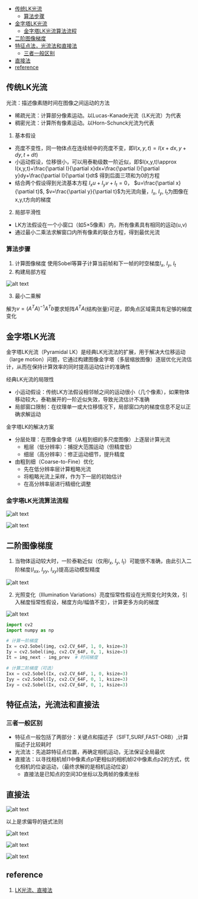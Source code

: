 - [传统LK光流](#传统lk光流)
  - [算法步骤](#算法步骤)
- [金字塔LK光流](#金字塔lk光流)
  - [金字塔LK光流算法流程](#金字塔lk光流算法流程)
- [二阶图像梯度](#二阶图像梯度)
- [特征点法，光流法和直接法](#特征点法光流法和直接法)
  - [三者一般区别](#三者一般区别)
- [直接法](#直接法)
- [reference](#reference)

## 传统LK光流

光流：描述像素随时间在图像之间运动的方法

- 稀疏光流：计算部分像素运动。以Lucas-Kanade光流（LK光流）为代表
- 稠密光流：计算所有像素运动。以Horn-Schunck光流为代表

1. 基本假设

- 亮度不变性，同一物体点在连续帧中的亮度不变，即$I(x,y,t)=I(x+dx,y+dy,t+dt)$
- 小运动假设，位移很小，可以用泰勒级数一阶近似，即$I(x,y,t)\approx I(x,y,t)+\frac{\partial I}{\partial x}dx+\frac{\partial I}{\partial y}dy+\frac{\partial I}{\partial t}dt$ 得到后面三项和为0的方程
- 结合两个假设得到光流基本方程 $I_x u+I_y v +I_t=0$， $u=\frac{\partial x}{\partial t}$, $v=\frac{\partial y}{\partial t}$为光流向量，$I_x$, $I_y$, $I_t$为图像在x,y,t方向的梯度

2. 局部平滑性

- LK方法假设在一个小窗口（如5×5像素）内，所有像素具有相同的运动(u,v)
- 通过最小二乘法求解窗口内所有像素的联合方程，得到最优光流

### 算法步骤

1. 计算图像梯度 使用Sobel等算子计算当前帧和下一帧的时空梯度$I_x$, $I_y$, $I_t$
2. 构建局部方程

![alt text](image.png)

3. 最小二乘解

解为$v=(A^{T}A)^{-1}A^{T}b$要求矩阵$A^{T}A$(结构张量)可逆，即角点区域需具有足够的梯度变化

## 金字塔LK光流

金字塔LK光流（Pyramidal LK）是经典LK光流法的扩展，用于解决大位移运动（large motion）问题，它通过构建图像金字塔（多层缩放图像）逐层优化光流估计，从而在保持计算效率的同时提高运动估计的准确性

经典LK光流的局限性

- 小运动假设：传统LK方法假设相邻帧之间的运动很小（几个像素），如果物体移动较大，泰勒展开的一阶近似失效，导致光流估计不准确
- 局部窗口限制：在纹理单一或大位移情况下，局部窗口内的梯度信息不足以正确求解运动

金字塔LK的解决方案

- 分层处理：在图像金字塔（从粗到细的多尺度图像）上逐层计算光流
  - 粗层（低分辨率）：捕捉大范围运动（但精度低）
  - 细层（高分辨率）：修正运动细节，提升精度
- 由粗到细（Coarse-to-Fine）优化
  - 先在低分辨率层计算粗略光流
  - 将粗略光流上采样，作为下一层的初始估计
  - 在高分辨率层进行精细化调整

### 金字塔LK光流算法流程

![alt text](image-1.png)

![alt text](image-2.png)

## 二阶图像梯度

1. 当物体运动较大时，一阶泰勒近似（仅用$I_x$, $I_y$, $I_t$）可能很不准确，由此引入二阶梯度($I_{xx}$, $I_{yy}$, $I_{xy}$)提高运动模型精度

![alt text](image-3.png)

2. 光照变化（Illumination Variations）亮度恒常性假设在光照变化时失效，引入梯度恒常性假设，梯度方向/幅值不变），计算更多方向的梯度

![alt text](image-4.png)

```python
import cv2
import numpy as np

# 计算一阶梯度
Ix = cv2.Sobel(img, cv2.CV_64F, 1, 0, ksize=3)
Iy = cv2.Sobel(img, cv2.CV_64F, 0, 1, ksize=3)
It = img_next - img_prev  # 时间梯度

# 计算二阶梯度（可选）
Ixx = cv2.Sobel(Ix, cv2.CV_64F, 1, 0, ksize=3)
Iyy = cv2.Sobel(Iy, cv2.CV_64F, 0, 1, ksize=3)
Ixy = cv2.Sobel(Ix, cv2.CV_64F, 0, 1, ksize=3)
```

## 特征点法，光流法和直接法

### 三者一般区别

- 特征点一般包括了两部分：关键点和描述子（SIFT,SURF,FAST-ORB）,计算描述子比较耗时
- 光流法：先追踪特征点位置，再确定相机运动，无法保证全局最优
- 直接法：以寻找相机帧I1中像素点p1更相似的相机帧I2中像素点p2的方式，优化相机的位姿运动，（最终求解的是相机运动位姿）
  - 直接法是已知点的空间3D坐标以及两帧的像素坐标

## 直接法

![alt text](image-5.png)

以上是求偏导的链式法则

![alt text](image-6.png)

![alt text](image-7.png)

![alt text](image-8.png)

## reference

1. [LK光流、直接法](https://zhuanlan.zhihu.com/p/749128544)
